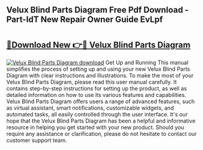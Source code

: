 ## Velux Blind Parts Diagram Free Pdf Download - Part-IdT New Repair Owner Guide EvLpf

# <h2><a href="http://dfl1xj.blite.top/?on=Velux+Blind+Parts+Diagram">🔗Download New 👉🔴 Velux Blind Parts Diagram</a></h2>

[![Velux Blind Parts Diagram download](https://i.imgur.com/lujVjoI.png)](http://dfl1xj.blite.top/?on=Velux+Blind+Parts+Diagram)
Get Up and Running This manual simplifies the process of setting up and using your new Velux Blind Parts Diagram with clear instructions and illustrations. To make the most of your Velux Blind Parts Diagram, please read this user manual carefully. It contains step-by-step instructions for setting up the product, as well as detailed information on how to use its various features and capabilities. Velux Blind Parts Diagram offers users a range of advanced features, such as virtual assistant, smart notifications, customizable widgets, and automated tasks, all easily controlled through the user interface. It's our hope that the Velux Blind Parts Diagram has been a helpful and informative resource in helping you get started with your new product. Should you require any assistance or clarification, please do not hesitate to contact our customer support team.
